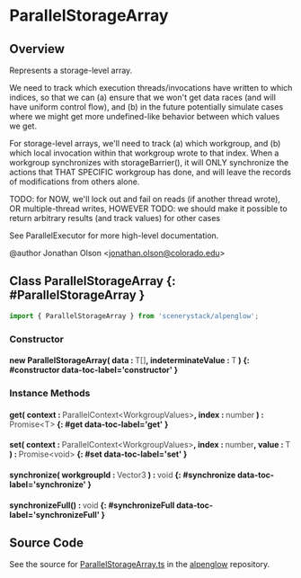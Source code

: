 # ParallelStorageArray

## Overview

Represents a storage-level array.

We need to track which execution threads/invocations have written to which indices, so that we can (a) ensure that
we won't get data races (and will have uniform control flow), and (b) in the future potentially simulate cases where
we might get more undefined-like behavior between which values we get.

For storage-level arrays, we'll need to track (a) which workgroup, and (b) which local invocation within that
workgroup wrote to that index. When a workgroup synchronizes with storageBarrier(), it will ONLY synchronize the
actions that THAT SPECIFIC workgroup has done, and will leave the records of modifications from others alone.

TODO: for NOW, we'll lock out and fail on reads (if another thread wrote), OR multiple-thread writes, HOWEVER
TODO: we should make it possible to return arbitrary results (and track values) for other cases

See ParallelExecutor for more high-level documentation.

@author Jonathan Olson &lt;jonathan.olson@colorado.edu&gt;

## Class ParallelStorageArray {: #ParallelStorageArray }


```js
import { ParallelStorageArray } from 'scenerystack/alpenglow';
```
### Constructor

#### new ParallelStorageArray( data : <span style="font-weight: 400; opacity: 80%;">T[]</span>, indeterminateValue : <span style="font-weight: 400; opacity: 80%;">T</span> ) {: #constructor data-toc-label='constructor' }

### Instance Methods

#### get( context : <span style="font-weight: 400; opacity: 80%;">ParallelContext&lt;WorkgroupValues&gt;</span>, index : <span style="font-weight: 400; opacity: 80%;">number</span> ) : <span style="font-weight: 400; opacity: 80%;">Promise&lt;T&gt;</span> {: #get data-toc-label='get' }

#### set( context : <span style="font-weight: 400; opacity: 80%;">ParallelContext&lt;WorkgroupValues&gt;</span>, index : <span style="font-weight: 400; opacity: 80%;">number</span>, value : <span style="font-weight: 400; opacity: 80%;">T</span> ) : <span style="font-weight: 400; opacity: 80%;">Promise&lt;void&gt;</span> {: #set data-toc-label='set' }

#### synchronize( workgroupId : <span style="font-weight: 400; opacity: 80%;">Vector3</span> ) : <span style="font-weight: 400; opacity: 80%;">void</span> {: #synchronize data-toc-label='synchronize' }

#### synchronizeFull() : <span style="font-weight: 400; opacity: 80%;">void</span> {: #synchronizeFull data-toc-label='synchronizeFull' }



## Source Code

See the source for [ParallelStorageArray.ts](https://github.com/phetsims/alpenglow/blob/main/js/parallel/ParallelStorageArray.ts) in the [alpenglow](https://github.com/phetsims/alpenglow) repository.
